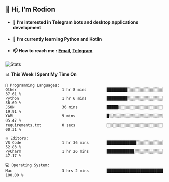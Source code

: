 ## 👋 Hi, I’m Rodion
- #### 👀 I’m interested in Telegram bots and desktop applications development
- #### 🌱 I’m currently learning Python and Kotlin
- #### 📫 How to reach me : [Email](mailto:me@lavn.ml), [Telegram](https://t.me/rodion_gudz)

![Stats](https://github-readme-stats.vercel.app/api?username=rodion-gudz&show_icons=true&theme=github_dark&hide_border=true&hide=issues&count_private=true&layout=compact)


<!--START_SECTION:waka-->
📊 **This Week I Spent My Time On** 

```text
💬 Programming Languages: 
Other                    1 hr 8 mins         █████████░░░░░░░░░░░░░░░░   37.61 % 
Python                   1 hr 6 mins         █████████░░░░░░░░░░░░░░░░   36.69 % 
JSON                     36 mins             █████░░░░░░░░░░░░░░░░░░░░   19.91 % 
YAML                     9 mins              █░░░░░░░░░░░░░░░░░░░░░░░░   05.47 % 
requirements.txt         0 secs              ░░░░░░░░░░░░░░░░░░░░░░░░░   00.31 % 

🔥 Editors: 
VS Code                  1 hr 36 mins        █████████████░░░░░░░░░░░░   52.83 % 
PyCharm                  1 hr 26 mins        ████████████░░░░░░░░░░░░░   47.17 % 

💻 Operating System: 
Mac                      3 hrs 2 mins        █████████████████████████   100.00 % 
```


<!--END_SECTION:waka-->
